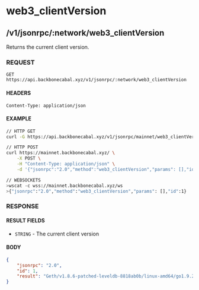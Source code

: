 # web3_clientVersion

## /v1/jsonrpc/:network/web3_clientVersion

Returns the current client version.

### REQUEST

`GET https://api.backbonecabal.xyz/v1/jsonrpc/:network/web3_clientVersion`

#### HEADERS

`Content-Type: application/json`

#### EXAMPLE

```bash
// HTTP GET
curl -G https://api.backbonecabal.xyz/v1/jsonrpc/mainnet/web3_clientVersion

// HTTP POST
curl https://mainnet.backbonecabal.xyz/ \
    -X POST \
    -H "Content-Type: application/json" \
    -d '{"jsonrpc":"2.0","method":"web3_clientVersion","params": [],"id":1}'

// WEBSOCKETS
>wscat -c wss://mainnet.backbonecabal.xyz/ws
>{"jsonrpc":"2.0","method":"web3_clientVersion","params": [],"id":1}
```

### RESPONSE

#### RESULT FIELDS

-   `STRING` - The current client version

#### BODY

```json
{
	"jsonrpc": "2.0",
	"id": 1,
	"result": "Geth/v1.8.6-patched-leveldb-8818ab0b/linux-amd64/go1.9.2"
}
```
